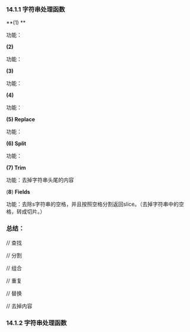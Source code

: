 ### 14.1.1 字符串处理函数

**\(1\) **

功能：

**\(2\)**

功能：

**\(3\)**

功能：

**\(4\)**

功能：

**\(5\) Replace**

功能：

**\(6\) Split**

功能：

**\(7\) Trim**

功能：去掉字符串头尾的内容

\(**8**\) **Fields**

功能：去除s字符串的空格，并且按照空格分割返回slice。（去掉字符串中的空格，转成切片。）

### 总结：

// 查找

// 分割

// 组合

// 重复

// 替换

// 去掉内容

### 14.1.2 字符串处理函数



